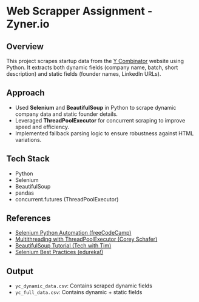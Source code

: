 # Web Scrapper Assignment - Zyner.io

## Overview

This project scrapes startup data from the [Y Combinator](https://www.ycombinator.com/companies) website using Python. It extracts both dynamic fields (company name, batch, short description) and static fields (founder names, LinkedIn URLs).

## Approach

- Used **Selenium** and **BeautifulSoup** in Python to scrape dynamic company data and static founder details.
- Leveraged **ThreadPoolExecutor** for concurrent scraping to improve speed and efficiency.
- Implemented fallback parsing logic to ensure robustness against HTML variations.

## Tech Stack

- Python  
- Selenium  
- BeautifulSoup  
- pandas  
- concurrent.futures (ThreadPoolExecutor)

## References

- [Selenium Python Automation (freeCodeCamp)](https://youtu.be/XVv6mJpFOb0?si=oYVVv0hx5Wmih13D)  
- [Multithreading with ThreadPoolExecutor (Corey Schafer)](https://youtu.be/IEEhzQoKtQU?si=ih0Pnj6Jqr0ZqVwd)  
- [BeautifulSoup Tutorial (Tech with Tim)](https://youtu.be/UOsRrxMKJYk?si=C3UlK-OQhfH1WAB9)  
- [Selenium Best Practices (edureka!)](https://youtu.be/mBoX_JCKZTE?si=GNyDHEHVE2pZiGoL)

## Output

- `yc_dynamic_data.csv`: Contains scraped dynamic fields  
- `yc_full_data.csv`: Contains dynamic + static fields  



